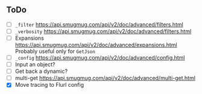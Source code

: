 ## ToDo

- [ ] `_filter` https://api.smugmug.com/api/v2/doc/advanced/filters.html
- [ ] `_verbosity` https://api.smugmug.com/api/v2/doc/advanced/filters.html
- [ ] Expansions https://api.smugmug.com/api/v2/doc/advanced/expansions.html Probably useful only for `GetJson`
- [ ] `_config` https://api.smugmug.com/api/v2/doc/advanced/config.html
- [ ] Input an object?
- [ ] Get back a dynamic?
- [ ] multi-get https://api.smugmug.com/api/v2/doc/advanced/multi-get.html
- [x] Move tracing to Flurl config
